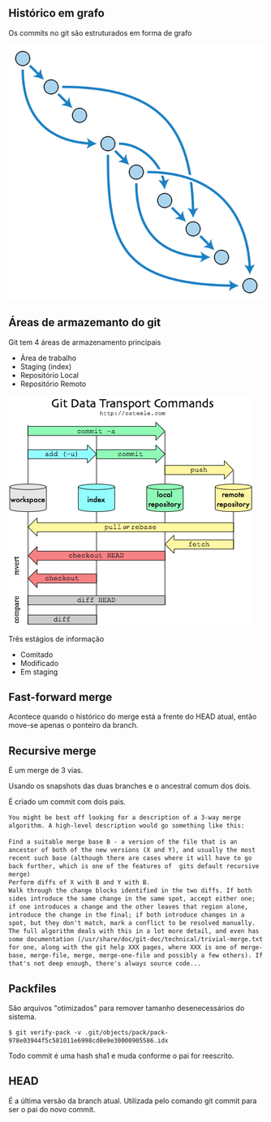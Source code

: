 Histórico em grafo
------------------

Os commits no git são estruturados em forma de grafo

![Grafo acíclico](direct-acyclic-graph.svg)

Áreas de armazemanto do git
---------------------------

Git tem 4 áreas de armazenamento principais

- Área de trabalho
- Staging (index)
- Repositório Local
- Repositório Remoto

![Comandos de trasporte e áreas de armazenamento](git-transport.png)

Três estágios de informação

- Comitado
- Modificado
- Em staging

Fast-forward merge
------------------

Acontece quando o histórico do merge está a frente do HEAD atual,
então move-se apenas o ponteiro da branch.


Recursive merge
---------------

É um merge de 3 vias.

Usando os snapshots das duas branches e o ancestral comum dos
dois.

É criado um commit com dois pais.

```
You might be best off looking for a description of a 3-way merge algorithm. A high-level description would go something like this:

Find a suitable merge base B - a version of the file that is an ancestor of both of the new versions (X and Y), and usually the most recent such base (although there are cases where it will have to go back further, which is one of the features of  gits default recursive merge)
Perform diffs of X with B and Y with B.
Walk through the change blocks identified in the two diffs. If both sides introduce the same change in the same spot, accept either one; if one introduces a change and the other leaves that region alone, introduce the change in the final; if both introduce changes in a spot, but they don't match, mark a conflict to be resolved manually.
The full algorithm deals with this in a lot more detail, and even has some documentation (/usr/share/doc/git-doc/technical/trivial-merge.txt for one, along with the git help XXX pages, where XXX is one of merge-base, merge-file, merge, merge-one-file and possibly a few others). If that's not deep enough, there's always source code...
```

Packfiles
---------

São arquivos "otimizados" para remover tamanho desenecessários do
sistema.


```
$ git verify-pack -v .git/objects/pack/pack-978e03944f5c581011e6998cd0e9e30000905586.idx

```

Todo commit é uma hash sha1 e muda conforme o pai for reescrito.

HEAD
----

É a última versão da branch atual.
Utilizada pelo comando git commit para ser o pai do novo commit.


